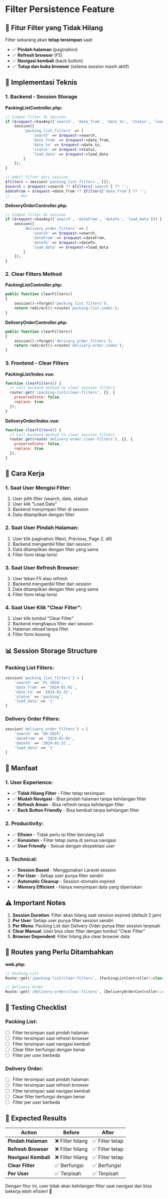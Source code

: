 # Filter Persistence Feature

## 🎯 **Fitur Filter yang Tidak Hilang**

Filter sekarang akan **tetap tersimpan** saat:
- ✅ **Pindah halaman** (pagination)
- ✅ **Refresh browser** (F5)
- ✅ **Navigasi kembali** (back button)
- ✅ **Tutup dan buka browser** (selama session masih aktif)

## 🔧 **Implementasi Teknis**

### **1. Backend - Session Storage**

**PackingListController.php:**
```php
// Simpan filter di session
if ($request->hasAny(['search', 'date_from', 'date_to', 'status', 'load_data'])) {
    session([
        'packing_list_filters' => [
            'search' => $request->search,
            'date_from' => $request->date_from,
            'date_to' => $request->date_to,
            'status' => $request->status,
            'load_data' => $request->load_data
        ]
    ]);
}

// Ambil filter dari session
$filters = session('packing_list_filters', []);
$search = $request->search ?? $filters['search'] ?? '';
$dateFrom = $request->date_from ?? $filters['date_from'] ?? '';
// ... dst
```

**DeliveryOrderController.php:**
```php
// Simpan filter di session
if ($request->hasAny(['search', 'dateFrom', 'dateTo', 'load_data'])) {
    session([
        'delivery_order_filters' => [
            'search' => $request->search,
            'dateFrom' => $request->dateFrom,
            'dateTo' => $request->dateTo,
            'load_data' => $request->load_data
        ]
    ]);
}
```

### **2. Clear Filters Method**

**PackingListController.php:**
```php
public function clearFilters()
{
    session()->forget('packing_list_filters');
    return redirect()->route('packing-list.index');
}
```

**DeliveryOrderController.php:**
```php
public function clearFilters()
{
    session()->forget('delivery_order_filters');
    return redirect()->route('delivery-order.index');
}
```

### **3. Frontend - Clear Filters**

**PackingList/Index.vue:**
```javascript
function clearFilters() {
  // Call backend method to clear session filters
  router.get('/packing-list/clear-filters', {}, { 
    preserveState: false, 
    replace: true 
  });
}
```

**DeliveryOrder/Index.vue:**
```javascript
function clearFilters() {
  // Call backend method to clear session filters
  router.get(route('delivery-order.clear-filters'), {}, { 
    preserveState: false, 
    replace: true 
  });
}
```

## 🚀 **Cara Kerja**

### **1. Saat User Mengisi Filter:**
1. User pilih filter (search, date, status)
2. User klik "Load Data"
3. Backend menyimpan filter di session
4. Data ditampilkan dengan filter

### **2. Saat User Pindah Halaman:**
1. User klik pagination (Next, Previous, Page 2, dll)
2. Backend mengambil filter dari session
3. Data ditampilkan dengan filter yang sama
4. Filter form tetap terisi

### **3. Saat User Refresh Browser:**
1. User tekan F5 atau refresh
2. Backend mengambil filter dari session
3. Data ditampilkan dengan filter yang sama
4. Filter form tetap terisi

### **4. Saat User Klik "Clear Filter":**
1. User klik tombol "Clear Filter"
2. Backend menghapus filter dari session
3. Halaman reload tanpa filter
4. Filter form kosong

## 📊 **Session Storage Structure**

### **Packing List Filters:**
```php
session('packing_list_filters') = [
    'search' => 'PL-2024',
    'date_from' => '2024-01-01',
    'date_to' => '2024-01-31',
    'status' => 'packing',
    'load_data' => '1'
]
```

### **Delivery Order Filters:**
```php
session('delivery_order_filters') = [
    'search' => 'DO-2024',
    'dateFrom' => '2024-01-01',
    'dateTo' => '2024-01-31',
    'load_data' => '1'
]
```

## 🎯 **Manfaat**

### **1. User Experience:**
- ✅ **Tidak Hilang Filter** - Filter tetap tersimpan
- ✅ **Mudah Navigasi** - Bisa pindah halaman tanpa kehilangan filter
- ✅ **Refresh Aman** - Bisa refresh tanpa kehilangan filter
- ✅ **Back Button Friendly** - Bisa kembali tanpa kehilangan filter

### **2. Productivity:**
- ✅ **Efisien** - Tidak perlu isi filter berulang kali
- ✅ **Konsisten** - Filter tetap sama di semua navigasi
- ✅ **User Friendly** - Sesuai dengan ekspektasi user

### **3. Technical:**
- ✅ **Session Based** - Menggunakan Laravel session
- ✅ **Per User** - Setiap user punya filter sendiri
- ✅ **Automatic Cleanup** - Session otomatis expired
- ✅ **Memory Efficient** - Hanya menyimpan data yang diperlukan

## ⚠️ **Important Notes**

1. **Session Duration**: Filter akan hilang saat session expired (default 2 jam)
2. **Per User**: Setiap user punya filter session sendiri
3. **Per Menu**: Packing List dan Delivery Order punya filter session terpisah
4. **Clear Manual**: User bisa clear filter dengan tombol "Clear Filter"
5. **Browser Dependent**: Filter hilang jika clear browser data

## 🔄 **Routes yang Perlu Ditambahkan**

**web.php:**
```php
// Packing List
Route::get('/packing-list/clear-filters', [PackingListController::class, 'clearFilters'])->name('packing-list.clear-filters');

// Delivery Order  
Route::get('/delivery-order/clear-filters', [DeliveryOrderController::class, 'clearFilters'])->name('delivery-order.clear-filters');
```

## 🧪 **Testing Checklist**

### **Packing List:**
- [ ] Filter tersimpan saat pindah halaman
- [ ] Filter tersimpan saat refresh browser
- [ ] Filter tersimpan saat navigasi kembali
- [ ] Clear filter berfungsi dengan benar
- [ ] Filter per user berbeda

### **Delivery Order:**
- [ ] Filter tersimpan saat pindah halaman
- [ ] Filter tersimpan saat refresh browser
- [ ] Filter tersimpan saat navigasi kembali
- [ ] Clear filter berfungsi dengan benar
- [ ] Filter per user berbeda

## 🚀 **Expected Results**

| Action | Before | After |
|--------|--------|-------|
| **Pindah Halaman** | ❌ Filter hilang | ✅ Filter tetap |
| **Refresh Browser** | ❌ Filter hilang | ✅ Filter tetap |
| **Navigasi Kembali** | ❌ Filter hilang | ✅ Filter tetap |
| **Clear Filter** | ✅ Berfungsi | ✅ Berfungsi |
| **Per User** | ✅ Terpisah | ✅ Terpisah |

Dengan fitur ini, user tidak akan kehilangan filter saat navigasi dan bisa bekerja lebih efisien! 🎯
